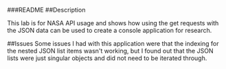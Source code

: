 ###README
##Description

This lab is for NASA API usage and shows how using the get requests with the JSON data
can be used to create a console application for research.

##Issues
Some issues I had with this application were that the indexing for the nested JSON list 
items wasn't working, but I found out that the JSON lists were just singular objects and
did not need to be iterated through.
